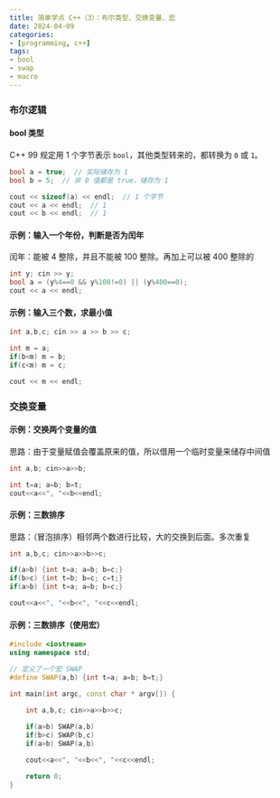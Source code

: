 ```yaml
---
title: 简单学点 C++（3）：布尔类型、交换变量、宏
date: 2024-04-09
categories:
- [programming, c++]
tags:
- bool
- swap
- macro
---
```


### 布尔逻辑

#### bool 类型

C++ 99 规定用 1 个字节表示 `bool`，其他类型转来的，都转换为 `0` 或 `1`。

```cpp
bool a = true;  // 实际储存为 1
bool b = 5;  // 非 0 值都是 true，储存为 1

cout << sizeof(a) << endl;  // 1 个字节
cout << a << endl;  // 1
cout << b << endl;  // 1
```

#### 示例：输入一个年份，判断是否为闰年

闰年：能被 4 整除，并且不能被 100 整除。再加上可以被 400 整除的

```cpp
int y; cin >> y;
bool a = (y%4==0 && y%100!=0) || (y%400==0);
cout << a << endl;
```

#### 示例：输入三个数，求最小值

```cpp
int a,b,c; cin >> a >> b >> c;

int m = a;
if(b<m) m = b;
if(c<m) m = c;

cout << m << endl;
```

### 交换变量

#### 示例：交换两个变量的值

思路：由于变量赋值会覆盖原来的值，所以借用一个临时变量来储存中间值

```cpp
int a,b; cin>>a>>b;

int t=a; a=b; b=t;
cout<<a<<", "<<b<<endl;
```

#### 示例：三数排序

思路：（冒泡排序）相邻两个数进行比较，大的交换到后面。多次重复

```cpp
int a,b,c; cin>>a>>b>>c;

if(a>b) {int t=a; a=b; b=c;}
if(b>c) {int t=b; b=c; c=t;}
if(a>b) {int t=a; a=b; b=c;}

cout<<a<<", "<<b<<", "<<c<<endl;
```

#### 示例：三数排序（使用宏）

```cpp
#include <iostream>
using namespace std;

// 定义了一个宏 SWAP
#define SWAP(a,b) {int t=a; a=b; b=t;}

int main(int argc, const char * argv[]) {
    
    int a,b,c; cin>>a>>b>>c;

    if(a>b) SWAP(a,b)
    if(b>c) SWAP(b,c)
    if(a>b) SWAP(a,b)

    cout<<a<<", "<<b<<", "<<c<<endl;

    return 0;
}
```

